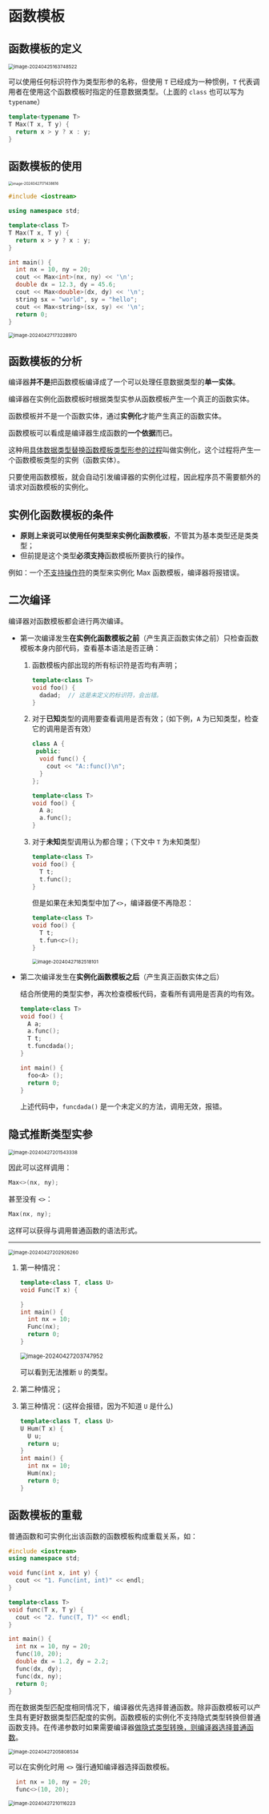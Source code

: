 # 函数模板

## 函数模板的定义

<img src="https://leafalice-image.oss-cn-hangzhou.aliyuncs.com/img/image-20240425163748522.png" alt="image-20240425163748522" style="zoom:67%;" />

可以使用任何标识符作为类型形参的名称，但使用 `T` 已经成为一种惯例，`T` 代表调用者在使用这个函数模板时指定的任意数据类型。（上面的 `class` 也可以写为 `typename`）

```cpp
template<typename T>
T Max(T x, T y) {
  return x > y ? x : y;
}
```

## 函数模板的使用

<img src="https://leafalice-image.oss-cn-hangzhou.aliyuncs.com/img/image-20240427171438616.png" alt="image-20240427171438616" style="zoom:50%;" />

```cpp
#include <iostream>

using namespace std;

template<class T>
T Max(T x, T y) {
  return x > y ? x : y;
}

int main() {
  int nx = 10, ny = 20;
  cout << Max<int>(nx, ny) << '\n';
  double dx = 12.3, dy = 45.6;
  cout << Max<double>(dx, dy) << '\n';
  string sx = "world", sy = "hello";
  cout << Max<string>(sx, sy) << '\n';
  return 0;
}
```

<img src="https://leafalice-image.oss-cn-hangzhou.aliyuncs.com/img/image-20240427173228970.png" alt="image-20240427173228970" style="zoom:67%;" />

## 函数模板的分析

编译器**并不是**把函数模板编译成了一个可以处理任意数据类型的**单一实体**。

编译器在实例化函数模板时根据类型实参从函数模板产生一个真正的函数实体。

函数模板并不是一个函数实体，通过**实例化**才能产生真正的函数实体。

函数模板可以看成是编译器生成函数的**一个依据**而已。

这种用<u>具体数据类型替换函数模板类型形参的过程</u>叫做实例化，这个过程将产生一个函数模板类型的实例（函数实体）。

只要使用函数模板，就会自动引发编译器的实例化过程，因此程序员不需要额外的请求对函数模板的实例化。

## 实例化函数模板的条件

- **原则上来说可以使用任何类型来实例化函数模板**，不管其为基本类型还是类类型；
- 但前提是这个类型**必须支持**函数模板所要执行的操作。

例如：一个<u>不支持操作符</u>的类型来实例化 Max 函数模板，编译器将报错误。

## 二次编译

编译器对函数模板都会进行两次编译。

- 第一次编译发生**在实例化函数模板之前**（产生真正函数实体之前）只检查函数模板本身内部代码，查看基本语法是否正确：

  1. 函数模板内部出现的所有标识符是否均有声明；

     ```cpp
     template<class T>
     void foo() {
       dadad;  // 这是未定义的标识符，会出错。
     }
     ```

  2. 对于**已知**类型的调用要查看调用是否有效；（如下例，`A` 为已知类型，检查它的调用是否有效）

     ```cpp
     class A {
      public:
       void func() {
         cout << "A::func()\n";
       }
     };

     template<class T>
     void foo() {
       A a;
       a.func();
     }
     ```

  3. 对于**未知**类型调用认为都合理；（下文中 `T` 为未知类型）

     ```cpp
     template<class T>
     void foo() {
       T t;
       t.func();
     }
     ```

     但是如果在未知类型中加了`<>`，编译器便不再隐忍：

     ```c++
     template<class T>
     void foo() {
       T t;
       t.fun<c>();
     }
     ```

     <img src="https://leafalice-image.oss-cn-hangzhou.aliyuncs.com/img/image-20240427182518101.png" alt="image-20240427182518101" style="zoom:67%;" />

- 第二次编译发生在**实例化函数模板之后**（产生真正函数实体之后）

  结合所使用的类型实参，再次检查模板代码，查看所有调用是否真的均有效。

  ```cpp
  template<class T>
  void foo() {
    A a;
    a.func();
    T t;
    t.funcdada();
  }
  
  int main() {
    foo<A> ();
    return 0;
  }
  ```

  上述代码中，`funcdada()` 是一个未定义的方法，调用无效，报错。

## 隐式推断类型实参

<img src="https://leafalice-image.oss-cn-hangzhou.aliyuncs.com/img/image-20240427201543338.png" alt="image-20240427201543338" style="zoom: 67%;" />

因此可以这样调用：

```cpp
Max<>(nx, ny);
```

甚至没有 `<>`：

```cpp
Max(nx, ny);
```

这样可以获得与调用普通函数的语法形式。

---

<img src="https://leafalice-image.oss-cn-hangzhou.aliyuncs.com/img/image-20240427202926260.png" alt="image-20240427202926260" style="zoom:67%;" />

1. 第一种情况：

   ```cpp
   template<class T, class U>
   void Func(T x) {

   }
   int main() {
     int nx = 10;
     Func(nx);
     return 0;
   }
   ```

   <img src="https://leafalice-image.oss-cn-hangzhou.aliyuncs.com/img/image-20240427203747952.png" alt="image-20240427203747952" style="zoom:80%;" />

   可以看到无法推断 `U` 的类型。

2. 第二种情况；

3. 第三种情况：(这样会报错，因为不知道 `U` 是什么)

   ```cpp
   template<class T, class U>
   U Hum(T x) {
     U u;
     return u;
   }
   int main() {
     int nx = 10;
     Hum(nx);
     return 0;
   }
   ```

## 函数模板的重载

普通函数和可实例化出该函数的函数模板构成重载关系，如：

```cpp
#include <iostream>
using namespace std;

void func(int x, int y) {
  cout << "1. Func(int, int)" << endl;
}

template<class T>
void func(T x, T y) {
  cout << "2. func(T, T)" << endl;
}

int main() {
  int nx = 10, ny = 20;
  func(10, 20);
  double dx = 1.2, dy = 2.2;
  func(dx, dy);
  func(dx, ny);
  return 0;
}
```

而在数据类型匹配度相同情况下，编译器优先选择普通函数。除非函数模板可以产生具有更好数据类型匹配度的实例。函数模板的实例化不支持隐式类型转换但普通函数支持。在传递参数时如果需要编译器<u>做隐式类型转换，则编译器选择普通函数</u>。

<img src="https://leafalice-image.oss-cn-hangzhou.aliyuncs.com/img/image-20240427205808534.png" alt="image-20240427205808534" style="zoom:67%;" />

可以在实例化时用 `<>` 强行通知编译器选择函数模板。

```cpp
  int nx = 10, ny = 20;
  func<>(10, 20);
```

<img src="https://leafalice-image.oss-cn-hangzhou.aliyuncs.com/img/image-20240427210116223.png" alt="image-20240427210116223" style="zoom:67%;" />
